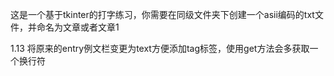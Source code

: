 这是一个基于tkinter的打字练习，你需要在同级文件夹下创建一个asii编码的txt文件，并命名为文章或者文章1

1.13 将原来的entry例文栏变更为text方便添加tag标签，使用get方法会多获取一个换行符